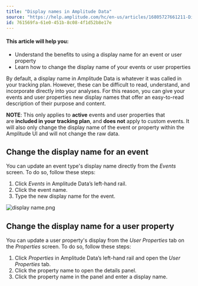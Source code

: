 ```yaml
---
title: "Display names in Amplitude Data"
source: "https://help.amplitude.com/hc/en-us/articles/16805727661211-Display-names-in-Amplitude-Data"
id: 761569fa-61e0-451b-8c08-4f1d52b8e17e
---
```


#### This article will help you:

* Understand the benefits to using a display name for an event or user property
* Learn how to change the display name of your events or user properties

By default, a display name in Amplitude Data is whatever it was called in your tracking plan. However, these can be difficult to read, understand, and incorporate directly into your analyses. For this reason, you can give your events and user properties new display names that offer an easy-to-read description of their purpose and content.

**NOTE**: This only applies to **active** events and user properties that are **included in your tracking plan**, and **does not** apply to custom events. It will also only change the display name of the event or property within the Amplitude UI and will not change the raw data.

## Change the display name for an event

You can update an event type's display name directly from the *Events* screen. To do so, follow these steps:

1. Click *Events* in Amplitude Data’s left-hand rail.
2. Click the event name.
3. Type the new display name for the event.

![display name.png](/docs/output/img/data/display-name-png.png)

## Change the display name for a user property

You can update a user property's display from the *User Properties* tab on the *Properties* screen. To do so, follow these steps:

1. Click *Properties* in Amplitude Data’s left-hand rail and open the *User Properties* tab.
2. Click the property name to open the details panel.
3. Click the property name in the panel and enter a display name.
